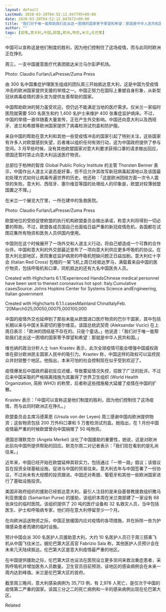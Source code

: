 ```yaml
---
layout: default
Lastmod: 2020-03-20T04:52:12.847795+00:00
date: 2020-03-20T04:52:12.847672+00:00
title: "我们对于唯一能帮助我们走出这一困境的国家寄予厚望和希望：那就是中华人民共和国。"
author: ""
tags: [疫情,意大利,中国,欧盟,欧洲,物资,米兰,伦巴第]
---
```


中国可以宣称这是他们制度的胜利，因为他们控制住了这场疫情，而与此同时欧洲正在挣扎

周三，一支中国援意医疗代表团抵达米兰马尔彭萨机场。

Photo: Claudio Furlan/LaPresse/Zuma Press

由 300 名中国重症护理医生组成的团队周三开始抵达意大利，这是中国为受疫情冲击的欧洲国家提供支援的举措之一。中国正努力在国际上重塑自身形象，从新型冠状病毒疫情的源头变为提供友善帮助的国家。

中国帮助欧洲的努力虽受欢迎，但仍远不能满足当地的医疗需求。仅米兰一家临时医院就需要 500 名医生和约 1,400 名护士来维护 400 张重症监护病床。不过，中国的举措一直伴随着大量宣传，正在产生外交影响。中国还向意大利以及西班牙、波兰和希腊等欧洲国家提供了病毒检测试剂盒和防护服。

来自中国的帮助在意大利和其他一些受疫情冲击的国家引起了特别关注，这些国家有许多人对欧盟感到失望，后者难以组织任何有效行动，这为中国政府提供了参与空间。3 月早些时候，没有其他欧盟国家对意大利要求获得口罩的请求做出回应，德国还暂时禁止向意大利运送医疗物资。

总部位于柏林的智库 Global Public Policy Institute 的主管 Thorsten Benner 表示，中国作出人道主义姿态是好事，但不应允许其改写新冠病毒起源地以及该国最初处理方式如何让病毒传遍世界的历史。他还称：「这是欧洲团结方面一次令人震惊的失败。意大利、西班牙、塞尔维亚等国的处境给人的印象是，欧盟对较薄弱盟国置之不理。」

在米兰一个展览大厅里，一所在建中的急救医院。

Photo: Claudio Furlan/LaPresse/Zuma Press

欧盟地位的受损促使欧盟的执行机构欧盟委员会做出承诺，称意大利将得到一切必要的帮助。不过，欧盟各成员国自己也面临日益严重的新冠疫情危机，各国都在试图召集所有物资和医务人员供国内使用。

中国则在这个时候展开了一场外交和人道主义行动，将自己塑造成一个可靠的合作伙伴。中国和意大利的外交部最近宣布了一项向意大利供应更多呼吸机的协议。在意大利北部地区，医院重症监护病房的呼吸机短缺问题正日益加剧。意大利红十字会 (Italian Red Cross) 包租的一架飞机上周已经抵达罗马，满载着来自中国的医疗物资，包括呼吸机和口罩，同机抵达的还有九名中国医务人员。

Created with Highcharts 6.1.1Experienced HandsChinese medical personnel have been sent to thenext coronavirus hot spot: Italy.Cumulative casesSource: Johns Hopkins Center for Systems Science andEngineering, Italian government

Created with Highcharts 6.1.1.casesMainland ChinaItalyFeb. ’20March025,00050,00075,000100,000

中国的疫情外交也延伸到了那些未能从欧盟进口医疗物资的巴尔干国家，其中包括长期以来与中国关系密切的塞尔维亚。该国总统武契奇 (Aleksandar Vucic) 在上周日表示：「欧洲的团结是不存在的。只是个童话。」他说道：「我们对于唯一能帮助我们走出这一困境的国家寄予厚望和希望：那就是中华人民共和国。」

维也纳的政治分析人士 Ivan Krastev 表示，此次全球疫情可能会增强中国威权政体在部分欧洲民主国家人民中的吸引力。Krastev 称，中国这样的政权可以监控民众并封锁整个地区。他指出，本来可怕的社会控制现在似乎受到欢迎了。

疫情爆发后中国政府最初反应迟缓，导致蔓延情况失控，招致了广泛的批评。不过后来中国采取的严格隔离措施为其赢得了世界卫生组织 (World Health Organization, 简称 WHO) 的称赞，后者称这些措施极大延缓了疫情在中国的扩散。

Krastev 表示：「中国可以宣称这是他们制度的胜利，因为他们控制住了这场疫情，而与此同时欧洲正在挣扎。」

欧盟委员会主席冯德莱恩 (Ursula von der Leyen) 周三感谢中国向欧洲提供物资；这些物资包括 200 万外科口罩和 5 万套检测试剂盒。她指出，在 1 月份中国疫情最严重的时候欧盟曾向中国捐赠了 50 吨物资。

德国总理默克尔 (Angela Merkel) 淡化了中国援助的重要性，她说，这是对欧洲此前向中国所提供帮助的回应。默克尔周二对记者表示：「我们现在看到的是礼尚往来。」

近年来，中国已经开始在欧盟延伸其软实力，包括通过「一带一路」倡议；该倡议旨在投资全球基础设施，促进与中国的贸易往来。意大利去年与中国签署了一份协议，不过尚未有大规模的投资跟进。中国还对希腊、葡萄牙和其他一些欧洲国家进行了基础设施投资。

美国非政府组织的援助已经抵达意大利，最引人注目的是来自基督教援救组织撒马利亚救援会 (Samaritan Purse) 的援助，该组织本周在米兰南部建了一家设有 68 张床位的临时医院。该组织提供了 20 吨的医疗设备和 32 名救灾人员，当中包括医生、护士和呼吸病专家，他们将在意大利停留至少一个月。

在向欧洲运送物资之际，中国正放缓国内应对疫情的各项措施，并在拆除一些为护理感染患者而建的临时设施。

预计中国会派 300 名医护人员援助意大利，大约 10 名医护人员已于周三搭乘飞机从中国飞往米兰。据伦巴第大区高官 Fabrizio Sala 称，其他医护人员预计会在未来几天陆续抵达。伦巴第大区是意大利疫情最严重的地区。

在中国提供援助之际，伦巴第大区也设法在医院设立更多空间来救治重症患者，采购呼吸机并增加医务人员数量。卫生官员目前预测，该地区的感染病例会在未来一周内达到峰值。米兰是伦巴第大区的首府。

截至周三晚间，意大利感染病例为 35,713 例，有 2,978 人死亡，是仅次于中国的疫情第二严重的国家。该国三分之二的死亡病例和一半的感染病例出现在伦巴第大区。

Related

